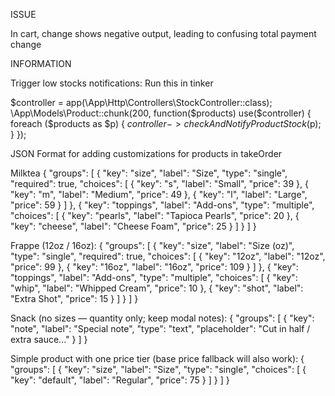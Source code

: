 
ISSUE

In cart, change shows negative output, leading to confusing total payment change

INFORMATION

Trigger low stocks notifications:
Run this in tinker

$controller = app(\App\Http\Controllers\StockController::class);
\App\Models\Product::chunk(200, function($products) use($controller) {
    foreach ($products as $p) {
        $controller->checkAndNotifyProductStock($p);
    }
});


JSON Format for adding customizations for products in takeOrder

Milktea
{
  "groups": [
    {
      "key": "size",
      "label": "Size",
      "type": "single",
      "required": true,
      "choices": [
        { "key": "s", "label": "Small", "price": 39 },
        { "key": "m", "label": "Medium", "price": 49 },
        { "key": "l", "label": "Large", "price": 59 }
      ]
    },
    {
      "key": "toppings",
      "label": "Add-ons",
      "type": "multiple",
      "choices": [
        { "key": "pearls", "label": "Tapioca Pearls", "price": 20 },
        { "key": "cheese", "label": "Cheese Foam", "price": 25 }
      ]
    }
  ]
}

Frappe (12oz / 16oz):
{
  "groups": [
    {
      "key": "size",
      "label": "Size (oz)",
      "type": "single",
      "required": true,
      "choices": [
        { "key": "12oz", "label": "12oz", "price": 99 },
        { "key": "16oz", "label": "16oz", "price": 109 }
      ]
    },
    {
      "key": "toppings",
      "label": "Add-ons",
      "type": "multiple",
      "choices": [
        { "key": "whip", "label": "Whipped Cream", "price": 10 },
        { "key": "shot", "label": "Extra Shot", "price": 15 }
      ]
    }
  ]
}

Snack (no sizes — quantity only; keep modal notes):
{
  "groups": [
    {
      "key": "note",
      "label": "Special note",
      "type": "text",
      "placeholder": "Cut in half / extra sauce..."
    }
  ]
}

Simple product with one price tier (base price fallback will also work):
{
  "groups": [
    {
      "key": "size",
      "label": "Size",
      "type": "single",
      "choices": [
        { "key": "default", "label": "Regular", "price": 75 }
      ]
    }
  ]
}

